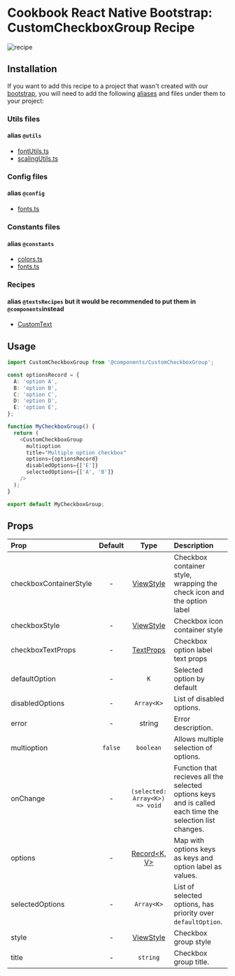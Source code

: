 # Cookbook React Native Bootstrap: CustomCheckboxGroup Recipe

![recipe](https://raw.githubusercontent.com/Wolox/frontend-cookbook/master/cookbook-react-native/recipes/checkboxes/custom-checkbox-group/recipe.gif)

## Installation

If you want to add this recipe to a project that wasn't created with our [bootstrap](https://github.com/Wolox/wolmo-bootstrap-react-native), you will need to add the following [aliases](https://github.com/tleunen/babel-plugin-module-resolver#readme) and files under them to your project:

### Utils files
#### alias `@utils`

* [fontUtils.ts](https://github.com/Wolox/wolmo-bootstrap-react-native/blob/master/generators/app/templates/src/utils/fontUtils.ts)
* [scalingUtils.ts](https://github.com/Wolox/wolmo-bootstrap-react-native/blob/master/generators/app/templates/src/utils/scalingUtils.ts)

### Config files
#### alias `@config`

* [fonts.ts](https://github.com/Wolox/wolmo-bootstrap-react-native/blob/master/generators/app/templates/src/config/fonts.ts)

### Constants files
#### alias `@constants`

* [colors.ts](https://github.com/Wolox/wolmo-bootstrap-react-native/blob/master/generators/app/templates/src/constants/colors.ts)
* [fonts.ts](https://github.com/Wolox/wolmo-bootstrap-react-native/blob/master/generators/app/templates/src/config/fonts.ts)

### Recipes
#### alias `@textsRecipes` but it would be recommended to put them in `@components`instead

* [CustomText](https://github.com/Wolox/frontend-cookbook/master/cookbook-react-native/recipes/texts/custom-text#readme)


## Usage

``` ts
import CustomCheckboxGroup from '@components/CustomCheckboxGroup';

const optionsRecord = {
  A: 'option A',
  B: 'option B',
  C: 'option C',
  D: 'option D',
  E: 'option E',
};

function MyCheckboxGroup() {
  return (
    <CustomCheckboxGroup
      multioption
      title="Multiple option checkbox"
      options={optionsRecord}
      disabledOptions={['E']}
      selectedOptions={['A', 'B']}
    />
  );
}

export default MyCheckboxGroup;
```

## Props<K entends React.Key = string, V = string>

| Prop  | Default  | Type | Description |
| :------------ |:---------------:| :---------------:| :-----|
| checkboxContainerStyle | - | [ViewStyle](https://reactnative.dev/docs/view-style-props) | Checkbox container style, wrapping the check icon and the option label |
| checkboxStyle | - | [ViewStyle](https://reactnative.dev/docs/view-style-props) | Checkbox icon container style |
| checkboxTextProps | - | [TextProps](https://reactnative.dev/docs/text#props) | Checkbox option label text props |
| defaultOption | - | `K` | Selected option by default |
| disabledOptions | - | `Array<K>` | List of disabled options. |
| error | - | string | Error description. |
| multioption | `false` | `boolean` | Allows multiple selection of options. |
| onChange | - | `(selected: Array<K>) => void`| Function that recieves all the selected options keys and is called each time the selection list changes. |
| options | - | [Record<K, V>](https://www.typescriptlang.org/docs/handbook/utility-types.html#recordkt) | Map with options keys as keys and option label as values. |
| selectedOptions | - | `Array<K>`| List of selected options, has priority over `defaultOption`.
| style | - | [ViewStyle](https://reactnative.dev/docs/view-style-props) | Checkbox group style |
| title | - | `string` | Checkbox group title. |
